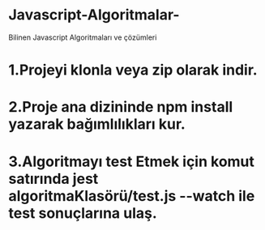 # Javascript-Algoritmalar-
Bilinen Javascript Algoritmaları ve çözümleri

# 1.Projeyi klonla veya zip olarak indir.<br/>
# 2.Proje ana dizininde npm install  yazarak bağımlılıkları kur.<br/>
# 3.Algoritmayı test Etmek için komut satırında  jest algoritmaKlasörü/test.js --watch ile test sonuçlarına ulaş.<br/>
